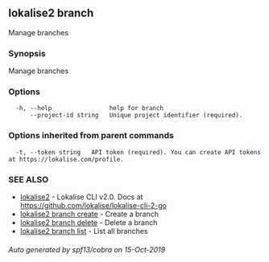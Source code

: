 ## lokalise2 branch

Manage branches

### Synopsis

Manage branches

### Options

```
  -h, --help                help for branch
      --project-id string   Unique project identifier (required).
```

### Options inherited from parent commands

```
  -t, --token string   API token (required). You can create API tokens at https://lokalise.com/profile.
```

### SEE ALSO

* [lokalise2](lokalise2.md)	 - Lokalise CLI v2.0. Docs at https://github.com/lokalise/lokalise-cli-2-go
* [lokalise2 branch create](lokalise2_branch_create.md)	 - Create a branch
* [lokalise2 branch delete](lokalise2_branch_delete.md)	 - Delete a branch
* [lokalise2 branch list](lokalise2_branch_list.md)	 - List all branches

###### Auto generated by spf13/cobra on 15-Oct-2019
